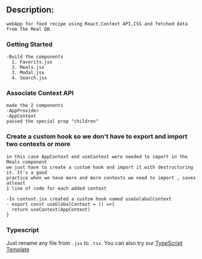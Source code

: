 ## Description:
    webApp for food recipe using React,Context API,CSS and fetched data from The Meal DB.

### Getting Started
    -Build the components
      1. Favorits.jsx
      2. Meals.jsx
      3. Modal.jsx
      4. Search.jsx

### Associate Context API
    made the 2 components 
    -AppProvider
    -AppContext
    passed the special prop "children"

### Create a custom hook so we don't have to export and import two contexts or more  
    in this case AppContext and useContext were needed to import in the Meals component
    we just have to create a custom hook and import it with destructuring it. It's a good 
    practice when we have more and more contexts we need to import , saves atleast 
    1 line of code for each added context

    -In context.jsx created a custom hook named useGolabalContext
    - export const useGlobalContext = () =>{
      return useContext(AppContext)
    }
    
### Typescript

Just rename any file from `.jsx` to `.tsx`. You can also try our [TypeScript Template](https://replit.com/@replit/React-TypeScript)